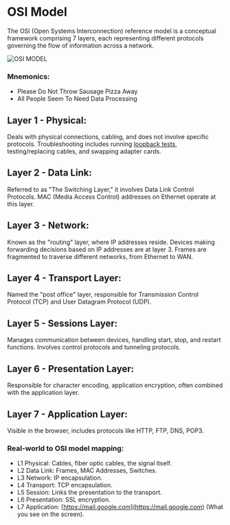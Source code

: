 # OSI Model

The OSI (Open Systems Interconnection) reference model is a conceptual framework comprising 7 layers, each representing different protocols governing the flow of information across a network.

![OSI MODEL](network/materials/images/osi_model.png)

### Mnemonics:
- Please Do Not Throw Sausage Pizza Away
- All People Seem To Need Data Processing

## Layer 1 - Physical:
Deals with physical connections, cabling, and does not involve specific protocols. Troubleshooting includes running [loopback tests](network/materials/misc/loopback_test.md), testing/replacing cables, and swapping adapter cards.

## Layer 2 - Data Link:
Referred to as "The Switching Layer," it involves Data Link Control Protocols. MAC (Media Access Control) addresses on Ethernet operate at this layer.

## Layer 3 - Network:
Known as the "routing" layer, where IP addresses reside. Devices making forwarding decisions based on IP addresses are at layer 3. Frames are fragmented to traverse different networks, from Ethernet to WAN.

## Layer 4 - Transport Layer:
Named the "post office" layer, responsible for Transmission Control Protocol (TCP) and User Datagram Protocol (UDP).

## Layer 5 - Sessions Layer:
Manages communication between devices, handling start, stop, and restart functions. Involves control protocols and tunneling protocols.

## Layer 6 - Presentation Layer:
Responsible for character encoding, application encryption, often combined with the application layer.

## Layer 7 - Application Layer:
Visible in the browser, includes protocols like HTTP, FTP, DNS, POP3.

### Real-world to OSI model mapping:

- L1 Physical: Cables, fiber optic cables, the signal itself.
- L2 Data Link: Frames, MAC Addresses, Switches.
- L3 Network: IP encapsulation.
- L4 Transport: TCP encapsulation.
- L5 Session: Links the presentation to the transport.
- L6 Presentation: SSL encryption.
- L7 Application: [https://mail.google.com](https://mail.google.com) (What you see on the screen).